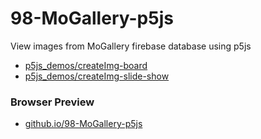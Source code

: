 # 98-MoGallery-p5js

View images from MoGallery firebase database using p5js

- [p5js_demos/createImg-board](p5js_demos/createImg-board/)
- [p5js_demos/createImg-slide-show](p5js_demos/createImg-slide-show)

### Browser Preview

- [github.io/98-MoGallery-p5js](https://mobilelabclass-itp.github.io/98-MoGallery-p5js/)
